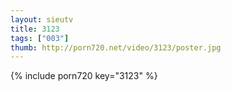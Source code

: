 ```yaml
--- 
layout: sieutv
title: 3123
tags: ["003"]
thumb: http://porn720.net/video/3123/poster.jpg
---
```

{% include porn720 key="3123" %} 
